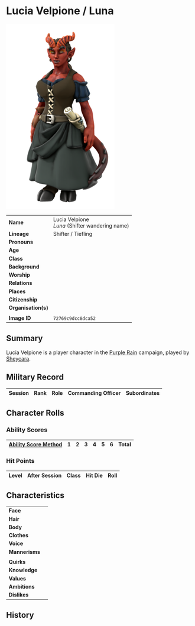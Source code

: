 # Lucia Velpione / Luna

<img src="https://raw.githubusercontent.com/jesskelsall/astarus-images/main/characters/portraits/72769c9dcc8dca52.png" height="500" />

|||
| --- | --- |
| **Name** | Lucia Velpione<br>*Luna* (Shifter wandering name) | character.4
| **Lineage** | Shifter / Tiefling |
| **Pronouns** | |
| **Age** | |
| **Class** | |
| **Background** | |
| **Worship** | |
| **Relations** | |
| **Places** | |
| **Citizenship** | |
| **Organisation(s)** | |
|||
| **Image ID** | `72769c9dcc8dca52` |

## Summary

Lucia Velpione is a player character in the [Purple Rain](../campaigns/C1-purple-rain.md) campaign, played by [Sheycara](../players/sheycara.md).

## Military Record

| Session | Rank | Role | Commanding Officer | Subordinates |
|:---:| --- | --- | --- | --- |

## Character Rolls

### Ability Scores

| [Ability Score Method](../mechanics/ability-score-method/ability-score-method.md) | 1 | 2 | 3 | 4 | 5 | 6 | Total |
| --- |:---:|:---:|:---:|:---:|:---:|:---:|:---:|

### Hit Points

| Level | After Session | Class | Hit Die | Roll |
|:---:|:---:| --- | --- |:---:|

## Characteristics

| | |
| --- | --- |
| **Face** | | characteristics.2
| **Hair** | |
| **Body** | |
| **Clothes** | |
| **Voice** | |
| **Mannerisms** | |
| | |
| **Quirks** | |
| **Knowledge** | |
| **Values** | |
| **Ambitions** | |
| **Dislikes** | |

## History

